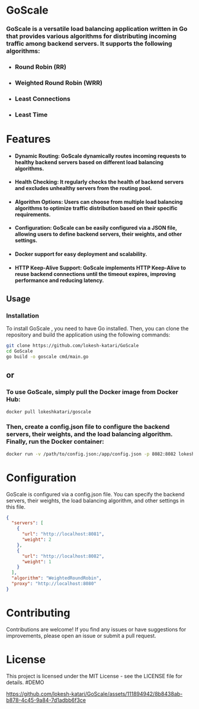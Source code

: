 # GoScale

### GoScale is a versatile load balancing application written in Go that provides various algorithms for distributing incoming traffic among backend servers. It supports the following algorithms:

- ### Round Robin (RR)
- ### Weighted Round Robin (WRR)
- ### Least Connections
- ### Least Time

# Features

- #### Dynamic Routing: GoScale dynamically routes incoming requests to healthy backend servers based on different load balancing algorithms.
- #### Health Checking: It regularly checks the health of backend servers and excludes unhealthy servers from the routing pool.
- #### Algorithm Options: Users can choose from multiple load balancing algorithms to optimize traffic distribution based on their specific requirements.
- #### Configuration: GoScale can be easily configured via a JSON file, allowing users to define backend servers, their weights, and other settings.
- #### Docker support for easy deployment and scalability.
- #### HTTP Keep-Alive Support: GoScale implements HTTP Keep-Alive to reuse backend connections until the timeout expires, improving performance and reducing latency.

## Usage

### Installation

To install GoScale , you need to have Go installed. Then, you can clone the repository and build the application using the following commands:

```bash
git clone https://github.com/lokesh-katari/GoScale
cd GoScale
go build -o goscale cmd/main.go
```

## or

### To use GoScale, simply pull the Docker image from Docker Hub:

```bash
docker pull lokeshkatari/goscale

```

### Then, create a config.json file to configure the backend servers, their weights, and the load balancing algorithm. Finally, run the Docker container:

```bash
docker run -v /path/to/config.json:/app/config.json -p 8082:8082 lokeshkatari/goscale:latest

```

# Configuration

GoScale is configured via a config.json file. You can specify the backend servers, their weights, the load balancing algorithm, and other settings in this file.

```json
{
  "servers": [
    {
      "url": "http://localhost:8081",
      "weight": 2
    },
    {
      "url": "http://localhost:8082",
      "weight": 1
    }
  ],
  "algorithm": "WeightedRoundRobin",
  "proxy": "http://localhost:8080"
}
```

# Contributing

Contributions are welcome! If you find any issues or have suggestions for improvements, please open an issue or submit a pull request.

# License
This project is licensed under the MIT License - see the LICENSE file for details.
#DEMO

https://github.com/lokesh-katari/GoScale/assets/111894942/8b8438ab-b878-4c45-9a84-7d1adbb6f3ce
